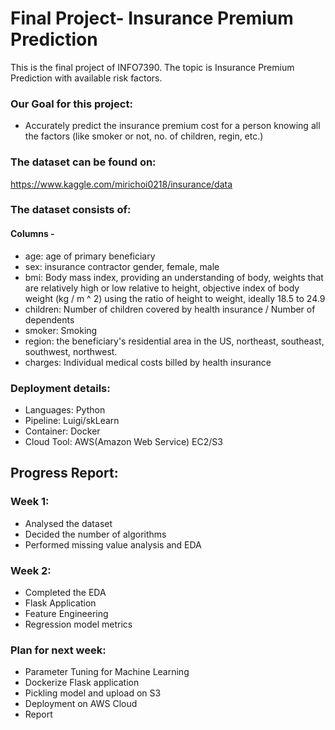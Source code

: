 # Final Project- Insurance Premium Prediction 
This is the final project of INFO7390. The topic is Insurance Premium Prediction with available risk factors.


### Our Goal for this project:
- Accurately predict the insurance premium cost for a person knowing all the factors (like smoker or not, no. of children, regin, etc.)


### The dataset can be found on:
https://www.kaggle.com/mirichoi0218/insurance/data


### The dataset consists of:
#### Columns -
- age: age of primary beneficiary
- sex: insurance contractor gender, female, male
- bmi: Body mass index, providing an understanding of body, weights that are relatively high or low relative to height, objective index of body weight (kg / m ^ 2) using the ratio of height to weight, ideally 18.5 to 24.9
- children: Number of children covered by health insurance / Number of dependents
- smoker: Smoking
- region: the beneficiary's residential area in the US, northeast, southeast, southwest, northwest.
- charges: Individual medical costs billed by health insurance


### Deployment details:
- Languages: Python
- Pipeline: Luigi/skLearn
- Container: Docker
- Cloud Tool: AWS(Amazon Web Service) EC2/S3



## Progress Report:
### Week 1:
- Analysed the dataset 
- Decided the number of algorithms
- Performed missing value analysis and EDA

### Week 2:
- Completed the EDA
- Flask Application
- Feature Engineering 
- Regression model metrics

### Plan for next week:
- Parameter Tuning for Machine Learning
- Dockerize Flask application
- Pickling model and upload on S3
- Deployment on AWS Cloud
- Report

